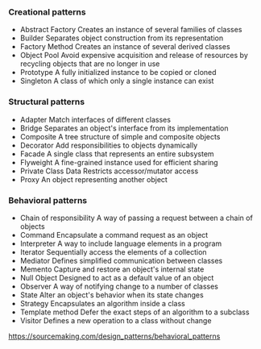 ### Creational patterns
* Abstract Factory
Creates an instance of several families of classes
* Builder
Separates object construction from its representation
* Factory Method
Creates an instance of several derived classes
* Object Pool
Avoid expensive acquisition and release of resources by recycling objects that are no longer in use
* Prototype
A fully initialized instance to be copied or cloned
* Singleton
A class of which only a single instance can exist

### Structural patterns
* Adapter
Match interfaces of different classes
* Bridge
Separates an object's interface from its implementation
* Composite
A tree structure of simple and composite objects
* Decorator
Add responsibilities to objects dynamically
* Facade
A single class that represents an entire subsystem
* Flyweight
A fine-grained instance used for efficient sharing
* Private Class Data
Restricts accessor/mutator access
* Proxy
An object representing another object

### Behavioral patterns
* Chain of responsibility
A way of passing a request between a chain of objects
* Command
Encapsulate a command request as an object
* Interpreter
A way to include language elements in a program
* Iterator
Sequentially access the elements of a collection
* Mediator
Defines simplified communication between classes
* Memento
Capture and restore an object's internal state
* Null Object
Designed to act as a default value of an object
* Observer
A way of notifying change to a number of classes
* State
Alter an object's behavior when its state changes
* Strategy
Encapsulates an algorithm inside a class
* Template method
Defer the exact steps of an algorithm to a subclass
* Visitor
Defines a new operation to a class without change


https://sourcemaking.com/design_patterns/behavioral_patterns
